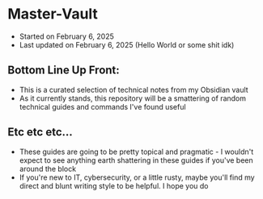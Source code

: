 # Master-Vault
- Started on February 6, 2025
- Last updated on February 6, 2025 (Hello World or some shit idk)

## Bottom Line Up Front:
- This is a curated selection of technical notes from my Obsidian vault
- As it currently stands, this repository will be a smattering of random technical guides and commands I've found useful

## Etc etc etc...
- These guides are going to be pretty topical and pragmatic - I wouldn't expect to see anything earth shattering in these guides if you've been around the block
- If you're new to IT, cybersecurity, or a little rusty, maybe you'll find my direct and blunt writing style to be helpful. I hope you do
